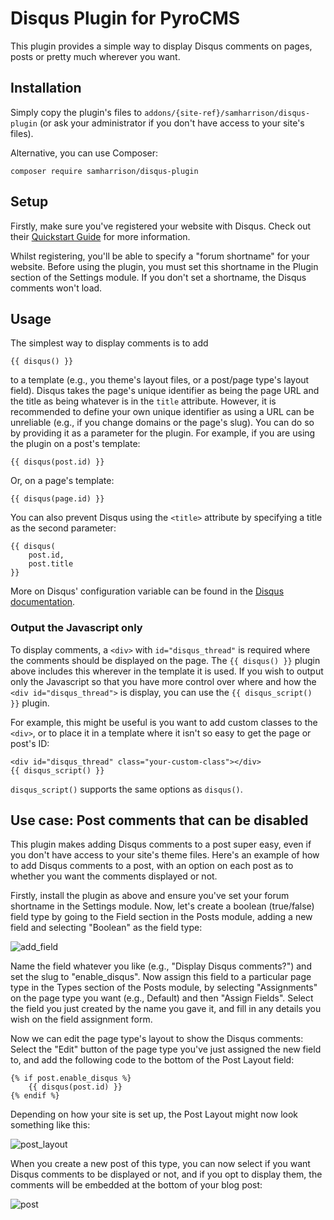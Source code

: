 # Disqus Plugin for PyroCMS

This plugin provides a simple way to display Disqus comments on pages, posts or pretty much wherever you want.

## Installation

Simply copy the plugin's files to `addons/{site-ref}/samharrison/disqus-plugin` (or ask your administrator if you don't
have access to your site's files).

Alternative, you can use Composer:

```
composer require samharrison/disqus-plugin
```

## Setup

Firstly, make sure you've registered your website with Disqus. Check out their
[Quickstart Guide](https://help.disqus.com/customer/portal/articles/466182-quick-start-guide) for more information.

Whilst registering, you'll be able to specify a "forum shortname" for your website. Before using the plugin, you must 
set this shortname in the Plugin section of the Settings module. If you don't set a shortname, the Disqus comments
won't load.

## Usage

The simplest way to display comments is to add

```
{{ disqus() }}
```

to a template (e.g., you theme's layout files, or a post/page type's layout field). Disqus takes the page's unique
identifier as being the page URL and the title as being whatever is in the `title` attribute. However, it is recommended
to define your own unique identifier as using a URL can be unreliable (e.g., if you change domains or the page's slug).
You can do so by providing it as a parameter for the plugin. For example, if you are using the plugin on a post's
template:

```
{{ disqus(post.id) }}
```

Or, on a page's template:

```
{{ disqus(page.id) }}
```

You can also prevent Disqus using the `<title>` attribute by specifying a title as the second parameter:

```
{{ disqus(
    post.id,
    post.title
}}
```

More on Disqus' configuration variable can be found in the
[Disqus documentation](https://help.disqus.com/customer/portal/articles/472098-javascript-configuration-variables).


### Output the Javascript only

To display comments, a `<div>` with `id="disqus_thread"` is required where the comments should be displayed on the page.
The `{{ disqus() }}` plugin above includes this wherever in the template it is used. If you wish to output only
the Javascript so that you have more control over where and how the `<div id="disqus_thread">` is display, you can
use the `{{ disqus_script() }}` plugin.

For example, this might be useful is you want to add custom classes to the `<div>`, or to place it in a template where
it isn't so easy to get the page or post's ID:

```
<div id="disqus_thread" class="your-custom-class"></div>
{{ disqus_script() }}
```

`disqus_script()` supports the same options as `disqus()`.


## Use case: Post comments that can be disabled

This plugin makes adding Disqus comments to a post super easy, even if you don't have access to your site's theme files.
Here's an example of how to add Disqus comments to a post, with an option on each post as to whether you want the
comments displayed or not.

Firstly, install the plugin as above and ensure you've set your forum shortname in the Settings module. Now, let's
create a boolean (true/false) field type by going to the Field section in the Posts module, adding a new field and
selecting "Boolean" as the field type:

![add_field](https://cloud.githubusercontent.com/assets/3359948/21137512/afe834cc-c121-11e6-948e-42ff534c9ea4.png)

Name the field whatever you like (e.g., "Display Disqus comments?") and set the slug to "enable_disqus". Now assign this
field to a particular page type in the Types section of the Posts module, by selecting "Assignments" on the page type
you want (e.g., Default) and then "Assign Fields". Select the field you just created by the name you gave it, and fill
in any details you wish on the field assignment form.

Now we can edit the page type's layout to show the Disqus comments: Select the "Edit" button of the page type you've
just assigned the new field to, and add the following code to the bottom of the Post Layout field:

```
{% if post.enable_disqus %}
    {{ disqus(post.id) }}
{% endif %}
```

Depending on how your site is set up, the Post Layout might now look something like this:

![post_layout](https://cloud.githubusercontent.com/assets/3359948/21137589/1d34f3ee-c122-11e6-919a-0d95b96741f1.png)

When you create a new post of this type, you can now select if you want Disqus comments to be displayed or not, and if
you opt to display them, the comments will be embedded at the bottom of your blog post:

![post](https://cloud.githubusercontent.com/assets/3359948/21137509/afe2a4ee-c121-11e6-820b-629951ebadbc.png)



